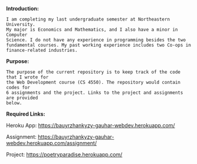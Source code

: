 **Introduction:**

    I am completing my last undergraduate semester at Northeastern University. 
    My major is Economics and Mathematics, and I also have a minor in Computer 
    Science. I do not have any experience in programming besides the two 
    fundamental courses. My past working experience includes two Co-ops in 
    finance-related industries.

**Purpose:**

    The purpose of the current repository is to keep track of the code that I wrote for 
    the Web Development course (CS 4550). The repository would contain codes for 
    6 assignments and the project. Links to the project and assignments are provided 
    below.

**Required Links:**

   Heroku App: 
   https://bauyrzhankyzy-gauhar-webdev.herokuapp.com/

   Assignment: https://bauyrzhankyzy-gauhar-webdev.herokuapp.com/assignment/

   Project: https://poetryparadise.herokuapp.com/

